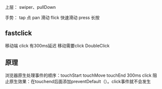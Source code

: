 上层： swiper、pullDown

手势：
tap 点
pan 滑动
flick 快速滑动
press 长按

## fastclick
移动端 click 有300ms延迟
移动需要click DoubleClick

## 原理
 浏览器原生处理事件的顺序：touchStart touchMove touchEnd 300ms click
 阻止原生效果：在touchend后面添加preventDefault（）。click事件就不会发生